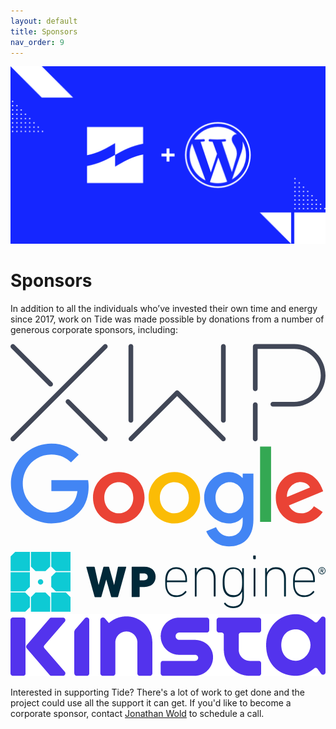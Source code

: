 ```yaml
---
layout: default
title: Sponsors
nav_order: 9
---
```


![](images/tide-wp.png)

# Sponsors

In addition to all the individuals who’ve invested their own time and energy since 2017, work on Tide was made possible by donations from a number of generous corporate sponsors, including:

<div class="logo-grid">
    <div class="logo xwp">
        <svg width="100%" height="100%" viewBox="0 0 860 267" version="1.1" xmlns="http://www.w3.org/2000/svg" xmlns:xlink="http://www.w3.org/1999/xlink" xml:space="preserve" style="fill-rule:evenodd;clip-rule:evenodd;stroke-linejoin:round;stroke-miterlimit:1.41421;"><g><path d="M263.379,12.011l-252.387,252.386c-2.514,2.515 -6.591,2.515 -9.107,0c-2.514,-2.514 -2.514,-6.593 0,-9.107l252.387,-252.386c2.514,-2.515 6.593,-2.515 9.107,0c2.515,2.515 2.515,6.593 0,9.107Z" style="fill:#414757;fill-rule:nonzero;"/><path d="M114.062,105.882l-102.999,-102.999c-2.528,-2.529 -6.627,-2.529 -9.155,0c-2.528,2.528 -2.528,6.627 0,9.155l102.999,102.999c2.528,2.529 6.627,2.529 9.155,0c2.529,-2.528 2.529,-6.627 0,-9.155Z" style="fill:#414757;fill-rule:nonzero;"/><path d="M152.391,162.522l101.853,101.853c2.529,2.528 6.629,2.528 9.156,0c2.528,-2.527 2.528,-6.627 0,-9.154l-101.853,-101.855c-2.529,-2.528 -6.627,-2.528 -9.156,0c-2.528,2.528 -2.528,6.627 0,9.156Z" style="fill:#414757;fill-rule:nonzero;"/><path d="M585.456,255.033l-126.368,-126.369c-2.276,-2.275 -5.965,-2.275 -8.241,0l-126.368,126.369c-2.465,2.464 -2.83,6.522 -0.496,9.112c2.488,2.764 6.75,2.848 9.345,0.251l121.639,-121.638l121.64,121.638c2.595,2.597 6.856,2.513 9.344,-0.251c2.334,-2.59 1.972,-6.646 -0.495,-9.112Z" style="fill:#414757;fill-rule:nonzero;"/><path d="M322.149,208.898l0,-201.472c0,-3.555 2.882,-6.438 6.439,-6.438c3.557,0 6.44,2.883 6.44,6.438l0,201.472c0,3.557 -2.883,6.44 -6.44,6.44c-3.557,0 -6.439,-2.883 -6.439,-6.44Z" style="fill:#414757;fill-rule:nonzero;"/><path d="M574.721,208.898l0,-201.472c0,-3.555 2.883,-6.438 6.44,-6.438c3.557,0 6.439,2.883 6.439,6.438l0,201.472c0,3.557 -2.882,6.44 -6.439,6.44c-3.557,0 -6.44,-2.883 -6.44,-6.44Z" style="fill:#414757;fill-rule:nonzero;"/><path d="M661.807,259.844l0,-93.556c0,-3.557 2.882,-6.44 6.439,-6.44c3.557,0 6.44,2.883 6.44,6.44l0,93.556c0,3.557 -2.883,6.439 -6.44,6.439c-3.557,0 -6.439,-2.882 -6.439,-6.439Z" style="fill:#414757;fill-rule:nonzero;"/><path d="M774.736,0.987l-106.489,0c-3.557,0 -6.441,2.885 -6.441,6.442l0,115.246c0,3.557 2.884,6.44 6.44,6.44c3.557,0 6.439,-2.883 6.439,-6.44l0,-108.81l100.032,0.058c0.007,0 0.012,-0.001 0.019,-0.001c39.883,0 72.329,32.447 72.329,72.329c0,39.883 -32.446,72.331 -72.329,72.331l-58.391,0.033c-3.562,0.001 -6.448,2.889 -6.448,6.45c0,3.564 2.89,6.451 6.452,6.451l56.984,0c46.758,0 85.876,-37.055 86.655,-83.807c0.798,-47.757 -37.677,-86.722 -85.252,-86.722Z" style="fill:#414757;fill-rule:nonzero;"/></g></svg>
    </div>
    <div class="logo google">
        <svg xmlns="http://www.w3.org/2000/svg" viewBox="0 0 272 92">
            <path fill="#EA4335" d="M115.75 47.18c0 12.77-9.99 22.18-22.25 22.18s-22.25-9.41-22.25-22.18C71.25 34.32 81.24 25 93.5 25s22.25 9.32 22.25 22.18zm-9.74 0c0-7.98-5.79-13.44-12.51-13.44S80.99 39.2 80.99 47.18c0 7.9 5.79 13.44 12.51 13.44s12.51-5.55 12.51-13.44z"/>
            <path fill="#FBBC05" d="M163.75 47.18c0 12.77-9.99 22.18-22.25 22.18s-22.25-9.41-22.25-22.18c0-12.85 9.99-22.18 22.25-22.18s22.25 9.32 22.25 22.18zm-9.74 0c0-7.98-5.79-13.44-12.51-13.44s-12.51 5.46-12.51 13.44c0 7.9 5.79 13.44 12.51 13.44s12.51-5.55 12.51-13.44z"/>
            <path fill="#4285F4" d="M209.75 26.34v39.82c0 16.38-9.66 23.07-21.08 23.07-10.75 0-17.22-7.19-19.66-13.07l8.48-3.53c1.51 3.61 5.21 7.87 11.17 7.87 7.31 0 11.84-4.51 11.84-13v-3.19h-.34c-2.18 2.69-6.38 5.04-11.68 5.04-11.09 0-21.25-9.66-21.25-22.09 0-12.52 10.16-22.26 21.25-22.26 5.29 0 9.49 2.35 11.68 4.96h.34v-3.61h9.25zm-8.56 20.92c0-7.81-5.21-13.52-11.84-13.52-6.72 0-12.35 5.71-12.35 13.52 0 7.73 5.63 13.36 12.35 13.36 6.63 0 11.84-5.63 11.84-13.36z"/>
            <path fill="#34A853" d="M225 3v65h-9.5V3h9.5z"/>
            <path fill="#EA4335" d="M262.02 54.48l7.56 5.04c-2.44 3.61-8.32 9.83-18.48 9.83-12.6 0-22.01-9.74-22.01-22.18 0-13.19 9.49-22.18 20.92-22.18 11.51 0 17.14 9.16 18.98 14.11l1.01 2.52-29.65 12.28c2.27 4.45 5.8 6.72 10.75 6.72 4.96 0 8.4-2.44 10.92-6.14zm-23.27-7.98l19.82-8.23c-1.09-2.77-4.37-4.7-8.23-4.7-4.95 0-11.84 4.37-11.59 12.93z"/>
            <path fill="#4285F4" d="M35.29 41.41V32H67c.31 1.64.47 3.58.47 5.68 0 7.06-1.93 15.79-8.15 22.01-6.05 6.3-13.78 9.66-24.02 9.66C16.32 69.35.36 53.89.36 34.91.36 15.93 16.32.47 35.3.47c10.5 0 17.98 4.12 23.6 9.49l-6.64 6.64c-4.03-3.78-9.49-6.72-16.97-6.72-13.86 0-24.7 11.17-24.7 25.03 0 13.86 10.84 25.03 24.7 25.03 8.99 0 14.11-3.61 17.39-6.89 2.66-2.66 4.41-6.46 5.1-11.65l-22.49.01z"/>
        </svg>
    </div>
    <div class="logo wp-engine">
        <svg xmlns="http://www.w3.org/2000/svg" viewBox="0 0 268.3 51">
            <path fill="#0ECAD4" d="M17.4 51h16.4V38.6l-4-4h-8.5l-3.9 4m21.2-21.3l-3.9 3.9v8.6l3.9 3.9h12.5V17.3M33.8 0H17.4v12.5l3.9 3.9h8.5l4-3.9M51.1 51V38.6l-3.9-4H34.7V51M4 0L.1 3.9v12.5h16.4V0m18.2 0v12.5l3.9 3.9h12.5V0M25.6 27.9c-1.3 0-2.3-1.1-2.3-2.3 0-1.3 1.1-2.3 2.3-2.3 1.3 0 2.3 1.1 2.3 2.3 0 1.2-1 2.3-2.3 2.3zm-9.1-10.6H.1v16.4h12.4l4-3.9m0 8.8l-4-4H.1V51h12.4l4-3.9" fill="#40BAC8"></path>
            <path fill="#002838" d="M86.2 38.6c-.3 0-.4-.1-.5-.4l-4.1-14.5h-.1l-4.1 14.5c-.1.3-.2.4-.5.4h-4.8c-.3 0-.4-.1-.5-.4l-7-25.2c0-.2 0-.4.3-.4h6.3c.3 0 .5.2.5.4L75 28.1h.1l4-15.1c.1-.3.2-.4.5-.4h3.9c.3 0 .4.1.5.4l4.2 15.1h.1L91.5 13c0-.2.2-.4.5-.4h6.3c.2 0 .3.2.3.4l-7 25.2c-.1.3-.2.4-.5.4h-4.9zm17.4 0c-.2 0-.4-.2-.4-.4V13c0-.2.2-.4.4-.4H114c6.3 0 9.6 3.6 9.6 8.6s-3.3 8.7-9.6 8.7h-3.8c-.2 0-.2.1-.2.2v8c0 .2-.2.4-.4.4h-6zm13.3-17.3c0-1.8-1.2-2.9-3.3-2.9h-3.4c-.2 0-.2.1-.2.2V24c0 .2.1.2.2.2h3.4c2.1 0 3.3-1.2 3.3-2.9zm15.6 10.9c-.5-1.4-.7-3.1-.7-6.5 0-3.3.3-5.1.7-6.5 1.3-4.1 4.5-6.2 8.6-6.2 4.2 0 7.3 2.1 8.6 6.2.5 1.4.7 3 .7 6.1 0 .3-.2.5-.6.5h-16.3c-.2 0-.3.2-.3.4 0 2.7.2 4.2.6 5.5 1.2 3.7 3.9 5.3 7.5 5.3 3.4 0 5.9-1.5 7.4-3.5.2-.3.5-.3.7-.1l.3.3c.3.2.3.5.1.7-1.7 2.4-4.6 4.1-8.4 4.1-4.5 0-7.5-2.1-8.9-6.3zm16.2-7.8c.2 0 .3-.1.3-.3 0-1.7-.2-3.1-.6-4.3-1.1-3.5-3.7-5.3-7.2-5.3s-6.1 1.7-7.2 5.3c-.4 1.2-.6 2.5-.6 4.3 0 .2.1.3.3.3h15zM173.6 38c-.3 0-.5-.2-.5-.5V22.9c0-5.8-2.4-8.3-7.1-8.3-4.1 0-7.5 2.8-7.5 7.6v15.4c0 .3-.2.5-.5.5h-.5c-.3 0-.5-.2-.5-.5V14.2c0-.3.2-.5.5-.5h.5c.3 0 .5.2.5.5v3.4h.1c1.2-2.8 4-4.5 7.5-4.5 5.5 0 8.6 3.1 8.6 9.4v15c0 .3-.2.5-.5.5h-.6zm8.4 6.3c-.2-.3-.2-.6.1-.7l.4-.3c.3-.2.5-.1.7.2 1.4 1.8 3.5 2.9 6.5 2.9 4.6 0 7.6-2.3 7.6-8.3V34h-.1c-1.2 2.7-3.3 4.6-7.6 4.6-4.1 0-6.9-2.2-8.1-5.8-.6-1.7-.8-3.9-.8-6.9 0-3 .3-5.2.8-6.9 1.2-3.6 4-5.8 8.1-5.8 4.3 0 6.4 1.9 7.6 4.6h.1v-3.5c0-.3.2-.5.5-.5h.5c.3 0 .5.2.5.5v23.9c0 6.7-3.6 9.7-9.2 9.7-3.5-.1-6.4-1.7-7.6-3.6zm14.6-12.1c.5-1.5.7-3.3.7-6.4 0-3-.2-4.9-.7-6.4-1.2-3.6-3.8-4.9-6.8-4.9-3.3 0-5.7 1.6-6.7 4.8-.5 1.5-.8 3.6-.8 6.4 0 2.8.3 4.9.8 6.4 1.1 3.2 3.4 4.8 6.7 4.8 3 .2 5.7-1.1 6.8-4.7zm10.6-26.1c-.3 0-.5-.2-.5-.5v-2c0-.3.2-.5.5-.5h1.2c.3 0 .5.2.5.5v2.1c0 .3-.2.5-.5.5h-1.2zm.4 31.9c-.3 0-.5-.2-.5-.5V14.2c0-.3.2-.5.5-.5h.5c.3 0 .5.2.5.5v23.3c0 .3-.2.5-.5.5h-.5zm25.9 0c-.3 0-.5-.2-.5-.5V22.9c0-5.8-2.4-8.3-7.1-8.3-4.1 0-7.5 2.8-7.5 7.6v15.4c0 .3-.2.5-.5.5h-.5c-.3 0-.5-.2-.5-.5V14.2c0-.3.2-.5.5-.5h.5c.3 0 .5.2.5.5v3.4h.1c1.2-2.8 4-4.5 7.5-4.5 5.5 0 8.6 3.1 8.6 9.4v15c0 .3-.2.5-.5.5h-.6zm7.9-5.8c-.5-1.4-.7-3.1-.7-6.5 0-3.3.3-5.1.7-6.5 1.3-4.1 4.5-6.2 8.6-6.2 4.2 0 7.3 2.1 8.6 6.2.5 1.4.7 3 .7 6.1 0 .3-.2.5-.6.5h-16.3c-.2 0-.3.2-.3.4 0 2.7.2 4.2.6 5.5 1.2 3.7 3.9 5.3 7.5 5.3 3.4 0 5.9-1.5 7.4-3.5.2-.3.5-.3.7-.1l.3.3c.3.2.3.5.1.7-1.7 2.4-4.6 4.1-8.4 4.1-4.5 0-7.6-2.1-8.9-6.3zm16.1-7.8c.2 0 .3-.1.3-.3 0-1.7-.2-3.1-.6-4.3-1.1-3.5-3.7-5.3-7.2-5.3s-6.1 1.7-7.2 5.3c-.4 1.2-.6 2.5-.6 4.3 0 .2.1.3.3.3h15zM262.3 16.1c0-1.7 1.3-3 3-3s3 1.3 3 3-1.3 3-3 3-3-1.3-3-3zm5.5 0c0-1.5-1.1-2.5-2.5-2.5-1.5 0-2.5 1.1-2.5 2.5 0 1.5 1.1 2.5 2.5 2.5s2.5-1 2.5-2.5zm-3.5 1.7c-.1 0-.1 0-.1-.1v-3.1c0-.1 0-.1.1-.1h1.2c.7 0 1.1.4 1.1 1 0 .4-.2.8-.7.9l.7 1.3c.1.1 0 .2-.1.2h-.3c-.1 0-.1-.1-.2-.1l-.7-1.3h-.7v1.2c0 .1-.1.1-.1.1h-.2zm1.8-2.4c0-.3-.2-.5-.6-.5h-.8v1h.8c.4 0 .6-.2.6-.5z"/>
        </svg>
    </div>
    <div class="logo kinsta">
        <img src="/images/kinsta-logo.png" alt="Kinsta">
    </div>
</div>

Interested in supporting Tide? There's a lot of work to get done and the project could use all the support it can get. If you'd like to become a corporate sponsor, contact <a href="mailto:howdy@jonathanwold.com?subject=Tide Sponsorship">Jonathan Wold</a> to schedule a call.
